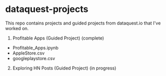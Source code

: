 # dataquest-projects

This repo contains projects and guided projects from dataquest.io that I've worked on.

1. Profitable Apps (Guided Project) (complete)
- Profitable_Apps.ipynb
- AppleStore.csv
- googleplaystore.csv

2. Exploring HN Posts (Guided Project) (in progress)
